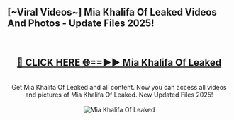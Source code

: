 <h2>[~Viral Videos~] Mia Khalifa Of Leaked Videos And Photos - Update Files 2025!</h2>
<br>
<div align="center">
<h2><a href="https://top-ai-tools.click/QrbHav" rel="nofollow">🔴 CLICK HERE 🌐==►► Mia Khalifa Of Leaked</a></h2>
<br>
Get Mia Khalifa Of Leaked and all content. Now you can access all videos and pictures of Mia Khalifa Of Leaked. New Updated Files 2025!
<br>
<br>
<a href="https://top-ai-tools.click/QrbHav" rel="nofollow" data-target="animated-image.originalLink"><img src="https://i.ibb.co.com/WyWwxjT/player-gif2.gif" alt="Mia Khalifa Of Leaked" style="max-width: 100%; display: inline-block;" data-target="animated-image.originalImage"></a>
</div>
<br>